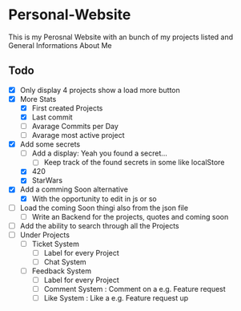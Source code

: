 # Personal-Website
This is my Perosnal Website with an bunch of my projects listed and General Informations About Me

## Todo
* [x] Only display 4 projects show a load more button
* [x] More Stats
    * [x] First created Projects
    * [x] Last commit
    * [ ] Avarage Commits per Day
    * [ ] Avarage most active project
* [x] Add some secrets
    * [ ] Add a display: Yeah you found a secret...
        * [ ] Keep track of the found secrets in some like localStore
    * [x] 420
    * [x] StarWars
* [x] Add a comming Soon alternative
    * [x] With the opportunity to edit in js or so
* [ ] Load the coming Soon thingi also from the json file
    * [ ] Write an Backend for the projects, quotes and coming soon
* [ ] Add the ability to search through all the Projects
* [ ] Under Projects
    * [ ] Ticket System
        * [ ] Label for every Project
        * [ ] Chat System
    * [ ] Feedback System
        * [ ] Label for every Project
        * [ ] Comment System : Comment on a e.g. Feature request
        * [ ] Like System : Like a e.g. Feature request up